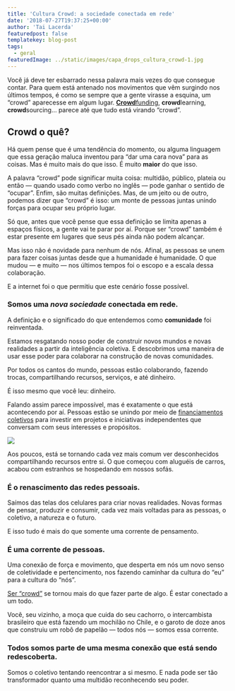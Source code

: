```yaml
---
title: 'Cultura Crowd: a sociedade conectada em rede'
date: '2018-07-27T19:37:25+00:00'
author: 'Tai Lacerda'
featuredpost: false
templatekey: blog-post
tags:
  - geral
featuredImage: ../static/images/capa_drops_cultura_crowd-1.jpg
---
```


<span style="font-weight: 400;">Você já deve ter esbarrado nessa palavra mais vezes do que consegue contar. Para quem está antenado nos movimentos que vêm surgindo nos últimos tempos, é como se sempre que a gente virasse a esquina, um “crowd” aparecesse em algum lugar. </span>[**Crowd**](https://descola.org/curso/crowdfunding)<span style="font-weight: 400;">[funding](https://descola.org/curso/crowdfunding), </span>**crowd**<span style="font-weight: 400;">learning, </span>**crowd**<span style="font-weight: 400;">sourcing… parece até que tudo está virando “crowd”.</span>

## **Crowd o quê?**

<span style="font-weight: 400;">Há quem pense que é uma tendência do momento, ou alguma linguagem que essa geração maluca inventou para “dar uma cara nova” para as coisas. Mas é muito mais do que isso. É muito </span>**maior**<span style="font-weight: 400;"> do que isso. </span>

<span style="font-weight: 400;">A palavra “crowd” pode significar muita coisa: multidão, público, plateia ou então — quando usado como verbo no inglês — pode ganhar o sentido de “ocupar”. Enfim, são muitas definições. Mas, de um jeito ou de outro, podemos dizer que “crowd” é isso: um monte de pessoas juntas unindo forças para ocupar seu próprio lugar. </span>

<span style="font-weight: 400;">Só que, antes que você pense que essa definição se limita apenas a espaços físicos, a gente vai te parar por aí. Porque ser “crowd” também é estar presente em lugares que seus pés ainda não podem alcançar.</span>

<span style="font-weight: 400;">Mas isso não é novidade para nenhum de nós. Afinal, as pessoas se unem para fazer coisas juntas desde que a humanidade é humanidade. O que mudou — e muito — nos últimos tempos foi o escopo e a escala dessa colaboração.</span>

<span style="font-weight: 400;">E a internet foi o que permitiu que este cenário fosse possível. </span>

### **Somos uma** **_nova sociedade_** **conectada em rede.**

<span style="font-weight: 400;">A definição e o significado do que entendemos como </span>**comunidade**<span style="font-weight: 400;"> foi reinventada.</span>

<span style="font-weight: 400;">Estamos resgatando nosso poder de construir novos mundos e novas realidades a partir da inteligência coletiva. E descobrimos uma maneira de usar esse poder para colaborar na construção de novas comunidades.</span>

<script>(function(d,s,id){var js,fjs=d.getElementsByTagName(s)[0];if(d.getElementById(id))return;js=d.createElement(s);js.id=id;js.src='https://embed.playbuzz.com/sdk.js';fjs.parentNode.insertBefore(js,fjs);}(document,'script','playbuzz-sdk'));</script>

<div class="playbuzz" data-id="21f0d7a2-bbb8-4fd7-9aa6-e33139b7dbcd" data-show-info="false" data-show-share="false"></div><span style="font-weight: 400;">Por todos os cantos do mundo, pessoas estão colaborando, fazendo trocas, compartilhando recursos, serviços, e até dinheiro.</span>

<span style="font-weight: 400;">É isso mesmo que você leu: dinheiro.</span>

<span style="font-weight: 400;">Falando assim parece impossível, mas é exatamente o que está acontecendo por aí. Pessoas estão se unindo por meio de [financiamentos coletivos](https://descola.org/curso/crowdfunding) para investir em projetos e iniciativas independentes que conversam com seus interesses e propósitos. </span>

![](https://descola.org/drops/wp-content/uploads/2018/07/notas-1024x683.jpg)

<span style="font-weight: 400;">Aos poucos, está se tornando cada vez mais comum ver desconhecidos compartilhando recursos entre si. O que começou com aluguéis de carros, acabou com estranhos se hospedando em nossos sofás. </span>

### **É o renascimento das redes pessoais.**

<span style="font-weight: 400;">Saímos das telas dos celulares para criar novas realidades. Novas formas de pensar, produzir e consumir, cada vez mais voltadas para as pessoas, o coletivo, a natureza e o futuro. </span>

<span style="font-weight: 400;">E isso tudo é mais do que somente uma corrente de pensamento. </span>

### **É uma corrente de pessoas.**

<span style="font-weight: 400;">Uma conexão de força e movimento, que desperta em nós um novo senso de coletividade e pertencimento, nos fazendo caminhar da cultura do “eu” para a cultura do “nós”.</span>

<span style="font-weight: 400;">[Ser “crowd”](https://descola.org/curso/cultura-crowd) se tornou mais do que fazer parte de algo. É estar conectado a um todo. </span>

<span style="font-weight: 400;">Você, seu vizinho, a moça que cuida do seu cachorro, o intercambista brasileiro que está fazendo um mochilão no Chile, e o garoto de doze anos que construiu um robô de papelão — todos nós — somos essa corrente.</span>

### **Todos somos parte de uma mesma conexão que está sendo redescoberta.**

<span style="font-weight: 400;">Somos o coletivo tentando reencontrar a si mesmo. E nada pode ser tão transformador quanto uma multidão reconhecendo seu poder. </span>

<script>(function(d,s,id){var js,fjs=d.getElementsByTagName(s)[0];if(d.getElementById(id))return;js=d.createElement(s);js.id=id;js.src='https://embed.playbuzz.com/sdk.js';fjs.parentNode.insertBefore(js,fjs);}(document,'script','playbuzz-sdk'));</script>

<div class="playbuzz" data-id="15b941a0-02e3-4853-bea9-479a9bf156de" data-show-info="false" data-show-share="false"></div>
